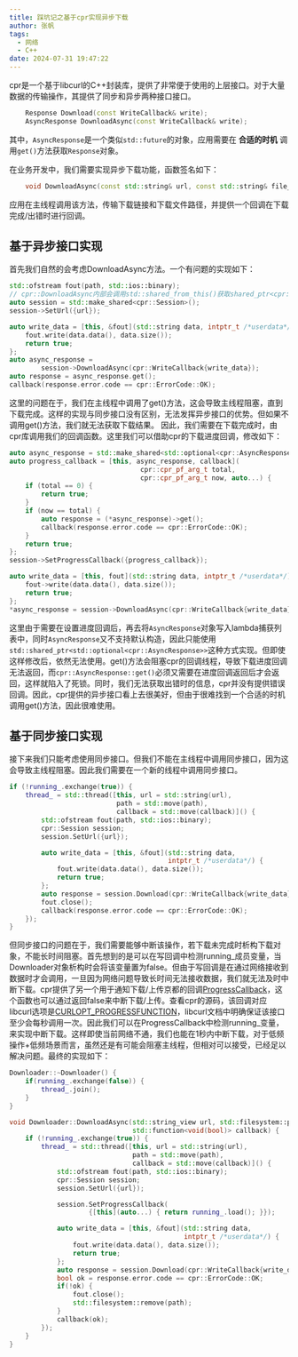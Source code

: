 ```yaml
---
title: 踩坑记之基于cpr实现异步下载
author: 张帆
tags:
  - 网络
  - C++
date: 2024-07-31 19:47:22
---
```


cpr是一个基于libcurl的C++封装库，提供了非常便于使用的上层接口。对于大量数据的传输操作，其提供了同步和异步两种接口接口。

``` cpp
    Response Download(const WriteCallback& write);
    AsyncResponse DownloadAsync(const WriteCallback& write);
```
其中，`AsyncResponse`是一个类似`std::future`的对象，应用需要在 **合适的时机** 调用`get()`方法获取`Response`对象。

在业务开发中，我们需要实现异步下载功能，函数签名如下：
``` cpp
    void DownloadAsync(const std::string& url, const std::string& file_path, std::function<void(bool)> callback);
```
应用在主线程调用该方法，传输下载链接和下载文件路径，并提供一个回调在下载完成/出错时进行回调。

<!--more-->

## 基于异步接口实现

首先我们自然的会考虑DownloadAsync方法。一个有问题的实现如下：

``` cpp
std::ofstream fout(path, std::ios::binary);
// cpr::DownloadAsync内部会调用std::shared_from_this()获取shared_ptr<cpr::Session>对象，因此cpr::Sessiond对象需要是shared_ptr
auto session = std::make_shared<cpr::Session>();
session->SetUrl({url});

auto write_data = [this, &fout](std::string data, intptr_t /*userdata*/) {
    fout.write(data.data(), data.size());
    return true;
};
auto async_response =
        session->DownloadAsync(cpr::WriteCallback{write_data});
auto response = async_response.get();
callback(response.error.code == cpr::ErrorCode::OK);
```

这里的问题在于，我们在主线程中调用了get()方法，这会导致主线程阻塞，直到下载完成。这样的实现与同步接口没有区别，无法发挥异步接口的优势。但如果不调用get()方法，我们就无法获取下载结果。
因此，我们需要在下载完成时，由cpr库调用我们的回调函数。这里我们可以借助cpr的下载进度回调，修改如下：

``` cpp
auto async_response = std::make_shared<std::optional<cpr::AsyncResponse>>();
auto progress_callback = [this, async_response, callback](
                                 cpr::cpr_pf_arg_t total,
                                 cpr::cpr_pf_arg_t now, auto...) {
    if (total == 0) {
        return true;
    }
    if (now == total) {
        auto response = (*async_response)->get();
        callback(response.error.code == cpr::ErrorCode::OK);
    }
    return true;
};
session->SetProgressCallback({progress_callback});

auto write_data = [this, fout](std::string data, intptr_t /*userdata*/) {
    fout->write(data.data(), data.size());
    return true;
};
*async_response = session->DownloadAsync(cpr::WriteCallback{write_data});
```

这里由于需要在设置进度回调后，再去将`AsyncResponse`对象写入lambda捕获列表中，同时`AsyncResponse`又不支持默认构造，因此只能使用`std::shared_ptr<std::optional<cpr::AsyncResponse>>`这种方式实现。但即使这样修改后，依然无法使用。get()方法会阻塞cpr的回调线程，导致下载进度回调无法返回，而`cpr::AsyncResponse::get()`必须又需要在进度回调返回后才会返回，这样就陷入了死锁。同时，我们无法获取出错时的信息，cpr并没有提供错误回调。因此，cpr提供的异步接口看上去很美好，但由于很难找到一个合适的时机调用get()方法，因此很难使用。

## 基于同步接口实现

接下来我们只能考虑使用同步接口。但我们不能在主线程中调用同步接口，因为这会导致主线程阻塞。因此我们需要在一个新的线程中调用同步接口。

``` cpp
if (!running_.exchange(true)) {
    thread_ = std::thread([this, url = std::string(url),
                           path = std::move(path),
                           callback = std::move(callback)]() {
        std::ofstream fout(path, std::ios::binary);
        cpr::Session session;
        session.SetUrl({url});

        auto write_data = [this, &fout](std::string data,
                                        intptr_t /*userdata*/) {
            fout.write(data.data(), data.size());
            return true;
        };
        auto response = session.Download(cpr::WriteCallback{write_data});
        fout.close();
        callback(response.error.code == cpr::ErrorCode::OK);
    });
}
```

但同步接口的问题在于，我们需要能够中断该操作，若下载未完成时析构下载对象，不能长时间阻塞。首先想到的是可以在写回调中检测running_成员变量，当Downloader对象析构时会将该变量置为false。但由于写回调是在通过网络接收到数据时才会调用，一旦因为网络问题导致长时间无法接收数据，我们就无法及时中断下载。cpr提供了另一个用于通知下载/上传京都的回调[ProgressCallback](https://docs.libcpr.org/advanced-usage.html#asynchronous-callbacks)，这个函数也可以通过返回false来中断下载/上传。查看cpr的源码，该回调对应libcurl选项是[CURLOPT_PROGRESSFUNCTION](https://curl.se/libcurl/c/CURLOPT_PROGRESSFUNCTION.html)，libcurl文档中明确保证该接口至少会每秒调用一次。因此我们可以在ProgressCallback中检测running_变量，来实现中断下载。这样即使当前网络不通，我们也能在1秒内中断下载，对于低频操作+低频场景而言，虽然还是有可能会阻塞主线程，但相对可以接受，已经足以解决问题。最终的实现如下：

``` cpp
Downloader::~Downloader() {
    if(running_.exchange(false)) {
        thread_.join();
    }
}

void Downloader::DownloadAsync(std::string_view url, std::filesystem::path path,
                               std::function<void(bool)> callback) {
    if (!running_.exchange(true)) {
        thread_ = std::thread([this, url = std::string(url),
                               path = std::move(path),
                               callback = std::move(callback)]() {
            std::ofstream fout(path, std::ios::binary);
            cpr::Session session;
            session.SetUrl({url});

            session.SetProgressCallback(
                    {[this](auto...) { return running_.load(); }});

            auto write_data = [this, &fout](std::string data,
                                            intptr_t /*userdata*/) {
                fout.write(data.data(), data.size());
                return true;
            };
            auto response = session.Download(cpr::WriteCallback{write_data});
            bool ok = response.error.code == cpr::ErrorCode::OK;
            if(!ok) {
                fout.close();
                std::filesystem::remove(path);
            }
            callback(ok);
        });
    }
}
```

